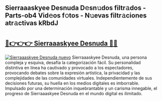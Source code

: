 ## Sierraaaskyee Desnuda D𝚎sn𝚞dos filtr𝚊dos - Parts-ob4 Vid𝚎os f𝚘tos - N𝚞evas filtr𝚊ciones atr𝚊ctivas kRbdJ

# <h2><a href="http://mb6b17.tromn.icu/?c=Sierraaaskyee+Desnuda">🔗👉👉👉 Sierraaaskyee Desnuda 🔗🔗</a></h2>

[![Sierraaaskyee Desnuda nuevo](https://i.imgur.com/pEAQMta.gif)](http://mb6b17.tromn.icu/?c=Sierraaaskyee+Desnuda)
Sierraaaskyee Desnuda, una persona compleja y esquiva, desafía la categorización fácil. Su personalidad distintiva en línea ha cautivado y provocado a los espectadores, provocando debates sobre la expresión artística, la privacidad y las complejidades de las comunidades virtuales. Independientemente de sus decisiones futuras, su huella en los medios digitales es imborrable. Impulsado por una determinación inquebrantable y un carisma innegable, el progreso de Sierraaaskyee Desnuda en el mundo digital es ilimitado.
